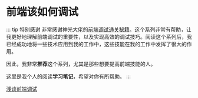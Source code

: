 # 前端该如何调试

::: tip 特别感谢
非常感谢神光大佬的[前端调试通关秘籍](https://juejin.cn/book/7070324244772716556)。这个系列非常有帮助，让我更好地理解前端调试的重要性，以及实现高效的调试技巧。阅读这个系列后，我已经成功地将一些技术应用到我的工作中，这些技能在我的工作中发挥了很大的作用。

因此，我非常**推荐**这个系列，尤其是那些想要提高前端技能的人。

这里是我个人的阅读**学习笔记**，希望对你有所帮助。
:::

[浅谈前端调试](./introduction.md)
